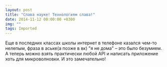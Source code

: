 ```yaml
---
layout: post
title: "Слава науке! Технологиям слава!"
date: 2014-11-12 00:00:00 +0300
img: ""
tags: Imported
---
```


Еще в последних классах школы интернет в телефоне казался чем-то нелепым, фраза в аське(а позже в вк) "я не дома" – это было безумием. А теперь можно взять практически любой API и написать приложение  хоть для микроволновки. И это замечательно!